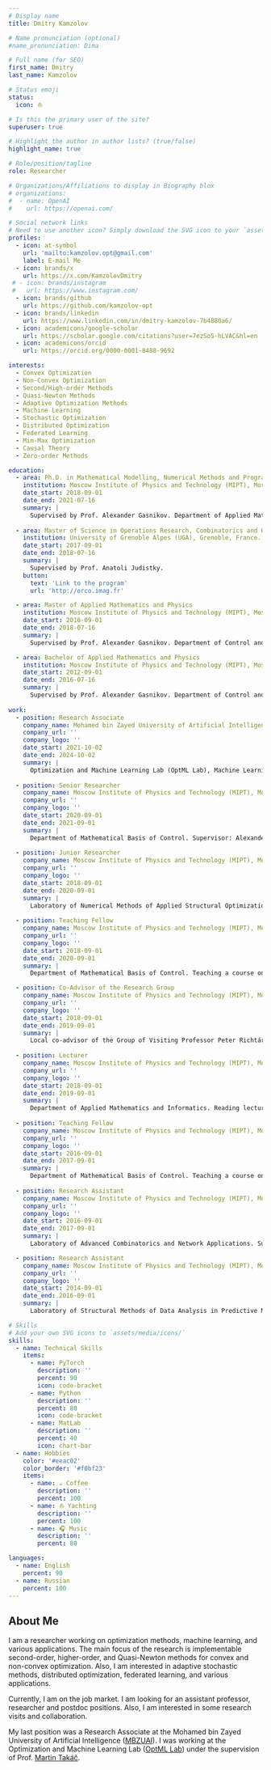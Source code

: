 ```yaml
---
# Display name
title: Dmitry Kamzolov

# Name pronunciation (optional)
#name_pronunciation: Dima

# Full name (for SEO)
first_name: Dmitry
last_name: Kamzolov

# Status emoji
status:
  icon: ⛵️ 

# Is this the primary user of the site?
superuser: true

# Highlight the author in author lists? (true/false)
highlight_name: true

# Role/position/tagline
role: Researcher

# Organizations/Affiliations to display in Biography blox
# organizations:
#  - name: OpenAI
#    url: https://openai.com/

# Social network links
# Need to use another icon? Simply download the SVG icon to your `assets/media/icons/` folder.
profiles:
  - icon: at-symbol
    url: 'mailto:kamzolov.opt@gmail.com'
    label: E-mail Me
  - icon: brands/x
    url: https://x.com/KamzolovDmitry
 # - icon: brands/instagram
 #   url: https://www.instagram.com/
  - icon: brands/github
    url: https://github.com/kamzolov-opt
  - icon: brands/linkedin
    url: https://www.linkedin.com/in/dmitry-kamzolov-7b4880a6/
  - icon: academicons/google-scholar
    url: https://scholar.google.com/citations?user=7ezSoS-hLVAC&hl=en
  - icon: academicons/orcid
    url: https://orcid.org/0000-0001-8488-9692

interests:
  - Convex Optimization
  - Non-Convex Optimization
  - Second/High-order Methods
  - Quasi-Newton Methods
  - Adaptive Optimization Methods
  - Machine Learning
  - Stochastic Optimization
  - Distributed Optimization
  - Federated Learning
  - Min-Max Optimization
  - Causal Theory
  - Zero-order Methods

education:
  - area: Ph.D. in Mathematical Modelling, Numerical Methods and Program Complexes
    institution: Moscow Institute of Physics and Technology (MIPT), Moscow, Russia.
    date_start: 2018-09-01
    date_end: 2021-07-16
    summary: |
      Supervised by Prof. Alexander Gasnikov. Department of Applied Mathematics and Informatics (DAMI). Moscow, Russia.
      
  - area: Master of Science in Operations Research, Combinatorics and Optimization (ORCO)
    institution: University of Grenoble Alpes (UGA), Grenoble, France.
    date_start: 2017-09-01
    date_end: 2018-07-16
    summary: |
      Supervised by Prof. Anatoli Judistky.
    button:
      text: 'Link to the program'
      url: 'http://orco.imag.fr'

  - area: Master of Applied Mathematics and Physics
    institution: Moscow Institute of Physics and Technology (MIPT), Moscow, Russia.
    date_start: 2016-09-01
    date_end: 2018-07-16
    summary: |
      Supervised by Prof. Alexander Gasnikov. Department of Control and Applied Mathematics (DCAM). 

  - area: Bachelor of Applied Mathematics and Physics
    institution: Moscow Institute of Physics and Technology (MIPT), Moscow, Russia.
    date_start: 2012-09-01
    date_end: 2016-07-16
    summary: | 
      Supervised by Prof. Alexander Gasnikov. Department of Control and Applied Mathematics (DCAM). Moscow, Russia.
      
work:
  - position: Research Associate
    company_name: Mohamed bin Zayed University of Artificial Intelligence (MBZUAI), Abu Dhabi, UAE.
    company_url: ''
    company_logo: ''
    date_start: 2021-10-02
    date_end: 2024-10-02
    summary: |
      Optimization and Machine Learning Lab (OptML Lab), Machine Learning Department. Supervisor: Martin Takáč.
      
  - position: Senior Researcher
    company_name: Moscow Institute of Physics and Technology (MIPT), Moscow, Russia.
    company_url: ''
    company_logo: ''
    date_start: 2020-09-01
    date_end: 2021-09-01
    summary: |
      Department of Mathematical Basis of Control. Supervisor: Alexander Gasnikov.
      
  - position: Junior Researcher
    company_name: Moscow Institute of Physics and Technology (MIPT), Moscow, Russia.
    company_url: ''
    company_logo: ''
    date_start: 2018-09-01
    date_end: 2020-09-01
    summary: |
      Laboratory of Numerical Methods of Applied Structural Optimization. Head: Yury Evtushenko.
  
  - position: Teaching Fellow
    company_name: Moscow Institute of Physics and Technology (MIPT), Moscow, Russia.
    company_url: ''
    company_logo: ''
    date_start: 2018-09-01
    date_end: 2020-09-01
    summary: |
      Department of Mathematical Basis of Control. Teaching a course on "Optimization Methods".  

  - position: Co-Advisor of the Research Group
    company_name: Moscow Institute of Physics and Technology (MIPT), Moscow, Russia.
    company_url: ''
    company_logo: ''
    date_start: 2018-09-01
    date_end: 2019-09-01
    summary: |
      Local co-advisor of the Group of Visiting Professor Peter Richtárik on Randomized Algorithms for Distributed Optimization Problems. Supervisor: Peter Richtárik.
      
  - position: Lecturer
    company_name: Moscow Institute of Physics and Technology (MIPT), Moscow, Russia.
    company_url: ''
    company_logo: ''
    date_start: 2018-09-01
    date_end: 2019-09-01
    summary: |
      Department of Applied Mathematics and Informatics. Reading lectures for a course on "Optimization Methods".
      
  - position: Teaching Fellow
    company_name: Moscow Institute of Physics and Technology (MIPT), Moscow, Russia.
    company_url: ''
    company_logo: ''
    date_start: 2016-09-01
    date_end: 2017-09-01
    summary: |
      Department of Mathematical Basis of Control. Teaching a course on "Optimization Methods".
      
  - position: Research Assistant
    company_name: Moscow Institute of Physics and Technology (MIPT), Moscow, Russia.
    company_url: ''
    company_logo: ''
    date_start: 2016-09-01
    date_end: 2017-09-01
    summary: |
      Laboratory of Advanced Combinatorics and Network Applications. Supervisor: Alexander Gasnikov. Head: Andrei Raigorodskii.

  - position: Research Assistant
    company_name: Moscow Institute of Physics and Technology (MIPT), Moscow, Russia.
    company_url: ''
    company_logo: ''
    date_start: 2014-09-01
    date_end: 2016-09-01
    summary: |
      Laboratory of Structural Methods of Data Analysis in Predictive Modeling (PreMoLab). Supervisor: Alexander Gasnikov. Head: Vladimir Spokoiny.

# Skills
# Add your own SVG icons to `assets/media/icons/`
skills:
  - name: Technical Skills
    items:
      - name: PyTorch
        description: ''
        percent: 90
        icon: code-bracket
      - name: Python
        description: ''
        percent: 80
        icon: code-bracket
      - name: MatLab
        description: ''
        percent: 40
        icon: chart-bar
  - name: Hobbies
    color: '#eeac02'
    color_border: '#f0bf23'
    items:
      - name: ☕️ Coffee
        description: ''
        percent: 100
      - name: ⛵ Yachting
        description: ''
        percent: 100
      - name: 🎧 Music
        description: ''
        percent: 80

languages:
  - name: English
    percent: 90
  - name: Russian
    percent: 100
---
```


## About Me

I am a researcher working on optimization methods, machine learning, and various applications. The main focus of the research is implementable second-order, higher-order, and Quasi-Newton methods for convex and non-convex optimization. Also, I am interested in adaptive stochastic methods, distributed optimization, federated learning, and various applications. 

Currently, I am on the job market. I am looking for an assistant professor, researcher and postdoc positions. Also, I am interested in some research visits and collaboration.

My last position was a Research Associate at the Mohamed bin Zayed University of Artificial Intelligence ([MBZUAI](https://mbzuai.ac.ae)). I was working at the Optimization and Machine Learning Lab ([OptML Lab](https://optmllab.github.io)) under the supervision of Prof. [Martin Takáč](https://scholar.google.com/citations?user=qKQD-2cAAAAJ&hl=en). 

